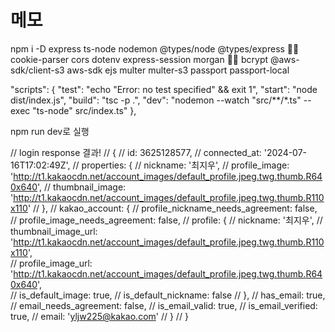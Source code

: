 # 메모

npm i -D express ts-node nodemon @types/node @types/express
🙆‍♀️ cookie-parser cors dotenv express-session morgan
🙅‍♀️ bcrypt @aws-sdk/client-s3 aws-sdk ejs multer multer-s3 passport passport-local

  "scripts": {
    "test": "echo \"Error: no test specified\" && exit 1",
    "start": "node dist/index.js",
    "build": "tsc -p .",
    "dev": "nodemon --watch \"src/**/*.ts\" --exec \"ts-node\" src/index.ts"
  },

npm run dev로 실행

//  login response 결과!
//  {
//   id: 3625128577,
//   connected_at: '2024-07-16T17:02:49Z',
//   properties: {
//     nickname: '최지우',
//     profile_image: 'http://t1.kakaocdn.net/account_images/default_profile.jpeg.twg.thumb.R640x640',
//     thumbnail_image: 'http://t1.kakaocdn.net/account_images/default_profile.jpeg.twg.thumb.R110x110'
//   },
//   kakao_account: {
//     profile_nickname_needs_agreement: false,
//     profile_image_needs_agreement: false,
//     profile: {
//       nickname: '최지우',
//       thumbnail_image_url: 'http://t1.kakaocdn.net/account_images/default_profile.jpeg.twg.thumb.R110x110',  
//       profile_image_url: 'http://t1.kakaocdn.net/account_images/default_profile.jpeg.twg.thumb.R640x640',    
//       is_default_image: true,
//       is_default_nickname: false
//     },
//     has_email: true,
//     email_needs_agreement: false,
//     is_email_valid: true,
//     is_email_verified: true,
//     email: 'yljw225@kakao.com'
//   }
// }